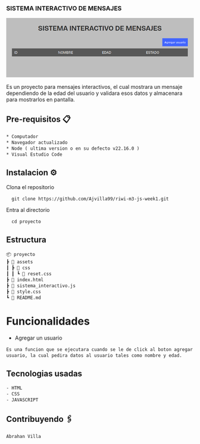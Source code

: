 ### SISTEMA INTERACTIVO DE MENSAJES

![alt text](./assets/view_proyect.png)

Es un proyecto para mensajes interactivos, el cual mostrara un mensaje dependiendo de la edad del usuario y validara esos datos y almacenara para mostrarlos en pantalla.

## Pre-requisitos 📋

    * Computador
    * Navegador actualizado
    * Node ( ultima version o en su defecto v22.16.0 )
    * Visual Estudio Code

## Instalacion ⚙️ 
    
  Clona el repositorio
```
  git clone https://github.com/Ajvilla99/riwi-m3-js-week1.git

```
  Entra al directorio
```
  cd proyecto
```




## Estructura
    📦 proyecto
    ┣ 📂 assets
    ┃ ┣ 📂 css
    ┃ ┃ ┗ 📜 reset.css
    ┣ 📜 index.html
    ┣ 📜 sistema_interactivo.js
    ┣ 📜 style.css
    ┗ 📜 README.md

# Funcionalidades
* Agregar un usuario

```
Es una funcion que se ejecutara cuando se le de click al boton agregar usuario, la cual pedira datos al usuario tales como nombre y edad.
```

## Tecnologias usadas

    - HTML
    - CSS
    - JAVASCRIPT

## Contribuyendo 🖇️

    Abrahan Villa

